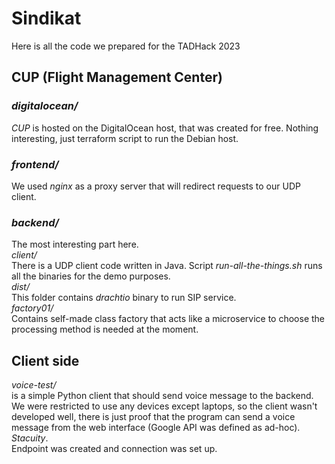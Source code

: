 # Sindikat
Here is all the code we prepared for the TADHack 2023

## CUP (Flight Management Center)
### *digitalocean/*  
*CUP* is hosted on the DigitalOcean host, that was created for free. Nothing interesting, just terraform script to run the Debian host.  
### *frontend/*  
We used *nginx* as a proxy server that will redirect requests to our UDP client.  
### *backend/*  
The most interesting part here.  
*client/*  
There is a UDP client code written in Java. Script *run-all-the-things.sh* runs all the binaries for the demo purposes.  
*dist/*  
This folder contains *drachtio* binary to run SIP service.  
*factory01/*  
Contains self-made class factory that acts like a microservice to choose the processing method is needed at the moment.  


## Client side
*voice-test/*  
is a simple Python client that should send voice message to the backend.
We were restricted to use any devices except laptops, so the client wasn't developed well, there is just proof that the program can send a voice message from the web interface (Google API was defined as ad-hoc).  
*Stacuity*.  
Endpoint was created and connection was set up.